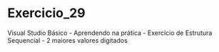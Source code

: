 # Exercicio_29
Visual Studio Básico - Aprendendo na prática - Exercício de Estrutura Sequencial - 2 maiores valores digitados
